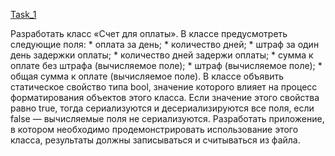 [Task_1](https://github.com/nomadpyn/CSharp_Lessons/tree/master/13.%20Serializable%20%26%20XML/Task_1)
 
 Разработать класс «Счет для оплаты». В классе предусмотреть следующие поля:
    * оплата за день;
    * количество дней;
    * штраф за один день задержки оплаты;
    * количество дней задержи оплаты;
    * сумма к оплате без штрафа (вычисляемое поле);
    * штраф (вычисляемое поле);
    * общая сумма к оплате (вычисляемое поле).
 В классе объявить статическое свойство типа bool, значение которого влияет на процесс форматирования объектов этого класса. Если значение этого свойства равно true, тогда сериализуются и десериализируются все поля, если false — вычисляемые поля не сериализуются. Разработать приложение, в котором необходимо продемонстрировать использование этого класса, результаты должны записываться и считываться из файла.